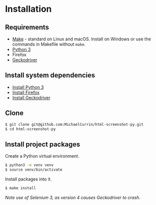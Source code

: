 # Installation


## Requirements

- [Make](https://www.gnu.org/software/make/) - standard on Linux and macOS. Install on Windows or use the commands in Makefile without `make`.
- [Python 3](https://www.python.org)
- Firefox
- [Geckodriver](https://firefox-source-docs.mozilla.org/testing/geckodriver/index.html)


## Install system dependencies

- [Install Python 3](https://gist.github.com/MichaelCurrin/57caae30bd7b0991098e9804a9494c23)
- [Install Firefox](https://www.mozilla.org/en-US/firefox/new/)
- [Install Geckodriver](https://gist.github.com/MichaelCurrin/877a6ab95d6e8edcd1b1bcb60e71815f)


## Clone

```sh
$ git clone git@github.com:MichaelCurrin/html-screenshot-py.git
$ cd html-screenshot-py
```


## Install project packages

Create a Python virtual environment.

```bash
$ python3 -m venv venv
$ source venv/bin/activate
```

Install packages into it.

```sh
$ make install
```

_Note use of Selenium 3, as version 4 causes Geckodriver to crash._
